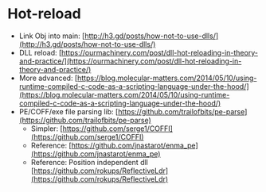 # Hot-reload

* Link Obj into main: [http://h3.gd/posts/how-not-to-use-dlls/](http://h3.gd/posts/how-not-to-use-dlls/)
* DLL reload: [https://ourmachinery.com/post/dll-hot-reloading-in-theory-and-practice/](https://ourmachinery.com/post/dll-hot-reloading-in-theory-and-practice/)
* More advanced: [https://blog.molecular-matters.com/2014/05/10/using-runtime-compiled-c-code-as-a-scripting-language-under-the-hood/](https://blog.molecular-matters.com/2014/05/10/using-runtime-compiled-c-code-as-a-scripting-language-under-the-hood/)
* PE/COFF/exe file parsing lib: [https://github.com/trailofbits/pe-parse](https://github.com/trailofbits/pe-parse)
  * Simpler: [https://github.com/serge1/COFFI](https://github.com/serge1/COFFI)
  * Reference: [https://github.com/jnastarot/enma_pe](https://github.com/jnastarot/enma_pe)
  * Reference: Position independent dll [https://github.com/rokups/ReflectiveLdr](https://github.com/rokups/ReflectiveLdr)
